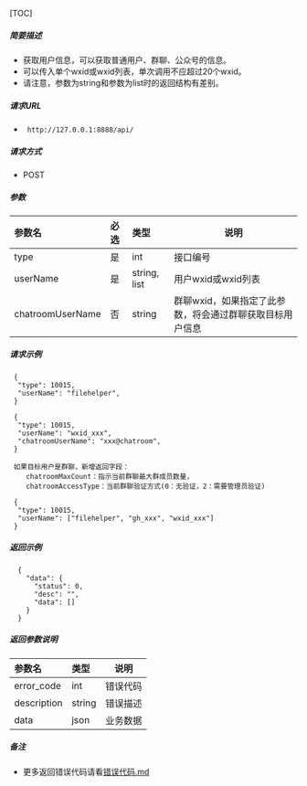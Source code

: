 


[TOC]
    
##### 简要描述

- 获取用户信息，可以获取普通用户、群聊、公众号的信息。
- 可以传入单个wxid或wxid列表，单次调用不应超过20个wxid。
- 请注意，参数为string和参数为list时的返回结构有差别。

##### 请求URL
- ` http://127.0.0.1:8888/api/`
  
##### 请求方式
- POST 

##### 参数

| 参数名              | 必选 | 类型           | 说明                             |   
|:-----------------|:---|:-------------|--------------------------------|   
| type             | 是  | int          | 接口编号                           |   
| userName         | 是  | string, list | 用户wxid或wxid列表                  |   
| chatroomUserName | 否  | string       | 群聊wxid，如果指定了此参数，将会通过群聊获取目标用户信息 |   

##### 请求示例

```
 {
  "type": 10015,
  "userName": "filehelper",
 } 
```

```
 {
  "type": 10015,
  "userName": "wxid_xxx",
  "chatroomUserName": "xxx@chatroom",
 }
 
 如果目标用户是群聊，新增返回字段：
    chatroomMaxCount：指示当前群聊最大群成员数量，
    chatroomAccessType：当前群聊验证方式(0：无验证，2：需要管理员验证)
```

```
 {
  "type": 10015,
  "userName": ["filehelper", "gh_xxx", "wxid_xxx"]
 } 
```

##### 返回示例 

``` 
  {
    "data": {
      "status": 0,
      "desc": "",
      "data": []
    }
  }
```

##### 返回参数说明 

| 参数名         | 类型     | 说明   |   
|:------------|:-------|------|   
| error_code  | int    | 错误代码 |   
| description | string | 错误描述 |   
| data        | json   | 业务数据 |   

##### 备注 

- 更多返回错误代码请看[错误代码.md](../错误代码.md)






